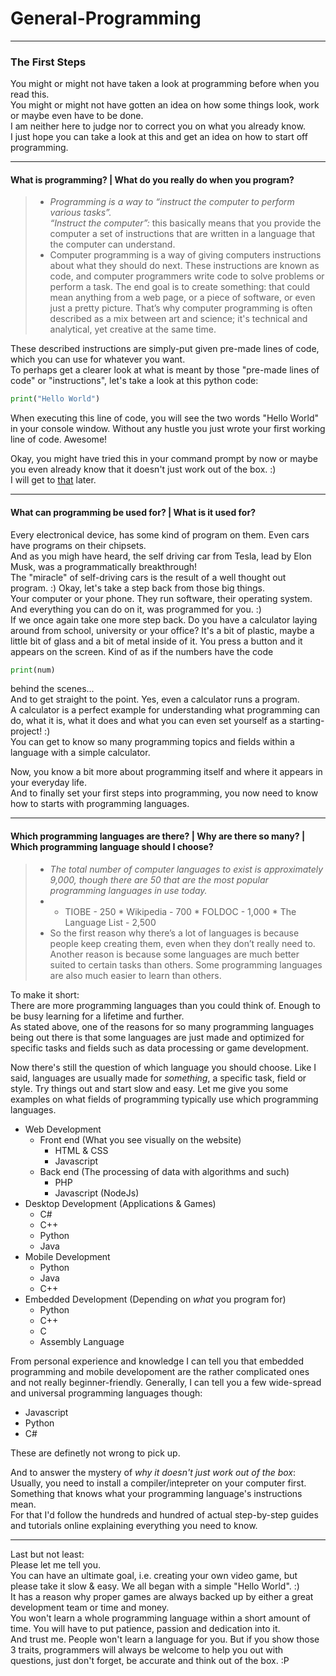 # General-Programming
---
### <a id="Title">The First Steps</a>

You might or might not have taken a look at programming before when you read this.<br>
You might or might not have gotten an idea on how some things look, work or maybe even have to be done.<br>
I am neither here to judge nor to correct you on what you already know.<br>
I just hope you can take a look at this and get an idea on how to start off programming.<br>


---
#### <a id="Programming">What is programming? | What do you really do when you program?</a>

> * *Programming is a way to “instruct the computer to perform various tasks”.*<br>
    *“Instruct the computer”:* this basically means that you provide the computer a set of instructions that are          written in a language that the computer can understand.
> * Computer programming is a way of giving computers instructions about what they should do next. These instructions are known as code, and computer programmers write code to solve problems or perform a task.
  The end goal is to create something: that could mean anything from a web page, or a piece of software, or even       just a pretty picture. That’s why computer programming is often described as a mix between art and science; it's     technical and analytical, yet creative at the same time.

These described instructions are simply-put given pre-made lines of code, which you can use for whatever you want. <br>
To perhaps get a clearer look at what is meant by those "pre-made lines of code" or "instructions", let's take a look at this python code:

```python
print("Hello World")
```
When executing this line of code, you will see the two words "Hello World" in your console window. Without any hustle you just wrote your first working line of code. Awesome!

Okay, you might have tried this in your command prompt by now or maybe you even already know that it doesn't just work out of the box. :)<br>
I will get to [that](https://github.com/AlmightyLks/Programming-Guidance/blob/master/General-Programming/The-First-Steps.md#OutOfTheBox) later.



---
#### <a id="Use">What can programming be used for? | What is it used for?</a>

Every electronical device, has some kind of program on them. Even cars have programs on their chipsets.<br>
And as you migh have heard, the self driving car from Tesla, lead by Elon Musk, was a programmatically breakthrough!<br>
The "miracle" of self-driving cars is the result of a well thought out program. :)
Okay, let's take a step back from those big things. <br>
Your computer or your phone. They run software, their operating system. And everything you can do on it, was programmed for you. :)<br>
If we once again take one more step back. Do you have a calculator laying around from school, university or your office? It's a bit of plastic, maybe a little bit of glass and a bit of metal inside of it. You press a button and it appears on the screen. Kind of as if the numbers have the code
```python
print(num)
```
behind the scenes...<br>
And to get straight to the point. Yes, even a calculator runs a program.<br>
A calculator is a perfect example for understanding what programming can do, what it is, what it does and what you can even set yourself as a starting-project! :)<br>
You can get to know so many programming topics and fields within a language with a simple calculator.<br>


Now, you know a bit more about programming itself and where it appears in your everyday life.<br>
And to finally set your first steps into programming, you now need to know how to starts with programming languages. <br>



---
#### <a id="ProgrammingLanguages">Which programming languages are there? | Why are there so many? | Which programming language should I choose?</a>

> * *The total number of computer languages to exist is approximately 9,000, though there are 50 that are the most       popular programming languages in use today.*
>  * * TIOBE - 250
    * Wikipedia - 700
    * FOLDOC - 1,000
    * The Language List - 2,500
>  * So the first reason why there’s a lot of languages is because people keep creating them, even when they don’t       really need to.  Another reason is because some languages are much better suited to certain tasks than others.       Some programming languages are also much easier to learn than others.

To make it short:<br>
There are more programming languages than you could think of. Enough to be busy learning for a lifetime and further.<br>
As stated above, one of the reasons for so many programming languages being out there is that some languages are just made and optimized for specific tasks and fields such as data processing or game development.

Now there's still the question of which language you should choose. Like I said, languages are usually made for *something*, a specific task, field or style. Try things out and start slow and easy. Let me give you some examples on what fields of programming typically use which programming languages.<br>

* Web Development
  * Front end (What you see visually on the website)
    - HTML & CSS
    - Javascript
  * Back end (The processing of data with algorithms and such)
    - PHP
    - Javascript (NodeJs)
* Desktop Development (Applications & Games)
  - C#
  - C++
  - Python
  - Java
* Mobile Development
  - Python
  - Java
  - C++
* Embedded Development (Depending on *what* you program for) 
  - Python
  - C++
  - C
  - Assembly Language

From personal experience and knowledge I can tell you that embedded programming and mobile developoment are the rather complicated ones and not really beginner-friendly. Generally, I can tell you a few wide-spread and universal programming languages though:

* Javascript
* Python
* C#

These are definetly not wrong to pick up.<br>

<a id="OutOfTheBox">And to answer the mystery of *why it doesn't just work out of the box*:<br></a>
Usually, you need to install a compiler/intepreter on your computer first.<br>
Something that knows what your programming language's instructions mean.<br>
For that I'd follow the hundreds and hundred of actual step-by-step guides and tutorials online explaining everything you need to know.

---

Last but not least:<br>
Please let me tell you. <br>
You can have an ultimate goal, i.e. creating your own video game, but please take it slow & easy. We all began with a simple "Hello World". :)<br>
It has a reason why proper games are always backed up by either a great development team or time and money.<br>
You won't learn a whole programming language within a short amount of time. You will have to put patience, passion and dedication into it. <br>
And trust me. People won't learn a language for you. But if you show those 3 traits, programmers will always be welcome to help you out with questions, just don't forget, be accurate and think out of the box. :P
